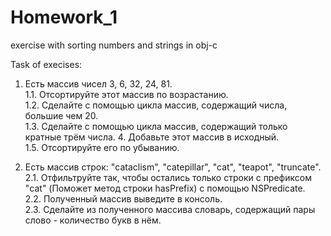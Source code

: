 # Homework_1
exercise with sorting numbers and strings in obj-c

Task of execises:

1. Есть массив чисел 3, 6, 32, 24, 81.
<br/> 1.1. Отсортируйте этот массив по возрастанию.
<br/> 1.2. Сделайте с помощью цикла массив, содержащий числа, большие чем 20.
<br/> 1.3. Сделайте с помощью цикла массив, содержащий только кратные трём числа. 4. Добавьте этот массив в исходный.
<br/> 1.5. Отсортируйте его по убыванию.

2. Есть массив строк: "cataclism", "catepillar", "cat", "teapot", "truncate".
<br/> 2.1. Отфильтруйте так, чтобы остались только строки с префиксом "cat" (Поможет метод строки hasPrefix) с помощью NSPredicate.
<br/> 2.2. Полученный массив выведите в консоль.
<br/> 2.3. Сделайте из полученного массива словарь, содержащий пары слово - количество букв в нём.
